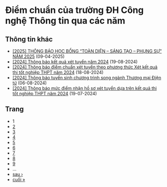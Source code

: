 # Điểm chuẩn của trường ĐH Công nghệ Thông tin qua các năm

##

## Thông tin khác

* [[2025] THÔNG BÁO HỌC BỔNG “TOÀN DIỆN – SÁNG TẠO – PHỤNG SỰ” NĂM 2025](/2025-thong-bao-hoc-bong-toan-dien-sang-tao-phung-su-nam-2025)
  (09-04-2025)
* [[2024] Thông báo kết quả xét tuyển năm 2024](/2024-thong-bao-ket-qua-xet-tuyen-nam-2024)
  (19-08-2024)
* [[2024] Thông báo điểm chuẩn xét tuyển theo phương thức Xét kết quả thi tốt nghiệp THPT năm 2024](/2024-thong-bao-diem-chuan-xet-tuyen-theo-phuong-thuc-xet-ket-qua-thi-tot-nghiep-thpt-nam-2024)
  (18-08-2024)
* [[2024] Thông báo tuyển sinh chương trình song ngành Thương mại Điện tử](/2024-thong-bao-tuyen-sinh-chuong-trinh-song-nganh-thuong-mai-dien-tu)
  (06-08-2024)
* [[2024] Thông báo mức điểm nhận hồ sơ xét tuyển dựa trên kết quả thi tốt nghiệp THPT năm 2024](/2024-thong-bao-muc-diem-nhan-ho-so-xet-tuyen-dua-tren-ket-qua-thi-tot-nghiep-thpt-nam-2024)
  (19-07-2024)

## Trang

* 1
* [2](/diem-chuan-cua-truong-dh-cong-nghe-thong-tin-qua-cac-nam?page=1 "Đến trang 2")
* [3](/diem-chuan-cua-truong-dh-cong-nghe-thong-tin-qua-cac-nam?page=2 "Đến trang 3")
* [4](/diem-chuan-cua-truong-dh-cong-nghe-thong-tin-qua-cac-nam?page=3 "Đến trang 4")
* [5](/diem-chuan-cua-truong-dh-cong-nghe-thong-tin-qua-cac-nam?page=4 "Đến trang 5")
* [6](/diem-chuan-cua-truong-dh-cong-nghe-thong-tin-qua-cac-nam?page=5 "Đến trang 6")
* [7](/diem-chuan-cua-truong-dh-cong-nghe-thong-tin-qua-cac-nam?page=6 "Đến trang 7")
* [8](/diem-chuan-cua-truong-dh-cong-nghe-thong-tin-qua-cac-nam?page=7 "Đến trang 8")
* [9](/diem-chuan-cua-truong-dh-cong-nghe-thong-tin-qua-cac-nam?page=8 "Đến trang 9")
* …
* [sau ›](/diem-chuan-cua-truong-dh-cong-nghe-thong-tin-qua-cac-nam?page=1 "Đến trang sau")
* [cuối »](/diem-chuan-cua-truong-dh-cong-nghe-thong-tin-qua-cac-nam?page=41 "Đến trang cuối cùng")